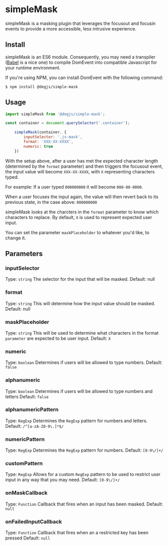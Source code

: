 # simpleMask
simpleMask is a masking plugin that leverages the focusout and focusin events to provide a more accessible, less intrusive experience.

## Install
simpleMask is an ES6 module. Consequently, you may need a transpiler ([Babel](https://babeljs.io) is a nice one) to compile DomEvent into compatible Javascript for your runtime environment.

If you're using NPM, you can install DomEvent with the following command:

```
$ npm install @degjs/simple-mask
```

## Usage
``` javascript
import simpleMask from '@degjs/simple-mask';

const container = document.querySelector('.container');

    simpleMask(container, {
        inputSelector: '.js-mask',
        format: 'XXX-XX-XXXX',
        numeric: true
    })
```

With the setup above, after a user has met the expected character length (determined by the ```format``` parameter) and then triggers the focusout event, the input value will become ```XXX-XX-XXXX```, with ```X``` representing characters typed.

For example: If a user typed ```000000000``` it will become ```000-00-0000```.

When a user focuses the input again, the value will then revert back to its previous state, in the case above: ```000000000```


simpleMask looks at the charcters in the ```format``` parameter to know which characters to replace. By default,  ```X``` is used to represent expected user input.

You can set the parameter ```maskPlaceholder``` to whatever you'd like, to change it.

## Parameters

### inputSelector
Type: `string`
The selector for the input that will be masked.
Default: null

### format
Type: `string`
This will determine how the input value should be masked.
Default: null

### maskPlaceholder
Type: `string`
This will be used to determine what characters in the format `parameter` are expected to be user input.
Default: `X`

### numeric
Type: `boolean`
Determines if users will be allowed to type numbers.
Default: `false`

### alphanumeric
Type: `boolean`
Determines if users will be allowed to type numbers and letters
Default: `false`

### alphanumericPattern
Type: `RegExp`
Determines the `RegExp` pattern for numbers and letters.
Default: `/^[a-zA-Z0-9\.]*$/`

### numericPattern
Type: `RegExp`
Determines the `RegExp` pattern for numbers.
Default: `[0-9\/]+/`

### customPattern
Type: `RegExp`
Allows for a custom `RegExp` pattern to be used to restrict user input in any way that you may need.
Default: `[0-9\/]+/`

### onMaskCallback
Type: `Function`
Callback that fires when an input has been masked.
Default: `null`

### onFailedInputCallback
Type: `Function`
Callback that fires when an a restricted key has been pressed
Default: `null`
